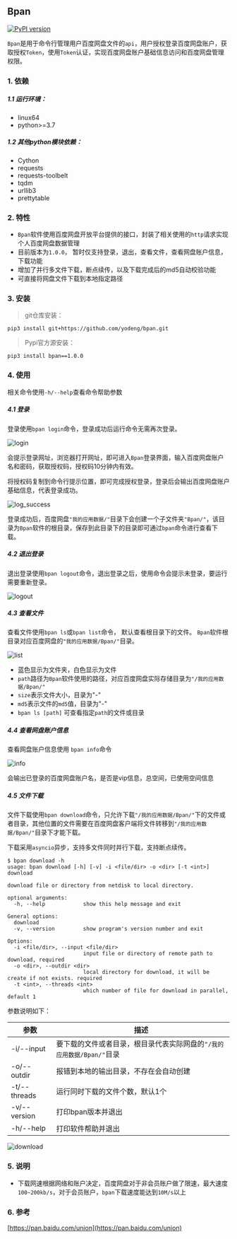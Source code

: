 ## Bpan
[![PyPI version](https://img.shields.io/pypi/v/bpan.svg?logo=pypi&logoColor=FFE873)](https://pypi.python.org/pypi/bpan)

`Bpan`是用于命令行管理用户百度网盘文件的`api`，用户授权登录百度网盘账户，获取授权`Token`，使用`Token`认证，实现百度网盘账户基础信息访问和百度网盘管理权限。



### 1. 依赖

##### 1.1 运行环境：

+ linux64
+ python>=3.7

##### 1.2 其他python模块依赖：

+ Cython
+ requests
+ requests-toolbelt
+ tqdm
+ urllib3
+ prettytable



### 2. 特性

+ `Bpan`软件使用百度网盘开放平台提供的接口，封装了相关使用的`http`请求实现个人百度网盘数据管理
+ 目前版本为`1.0.0`， 暂时仅支持登录，退出，查看文件，查看网盘账户信息，下载功能
+ 增加了并行多文件下载，断点续传，以及下载完成后的md5自动校验功能
+ 可直接将网盘文件下载到本地指定路径



### 3. 安装

> git仓库安装：

```
pip3 install git+https://github.com/yodeng/bpan.git
```

> Pypi官方源安装：

```
pip3 install bpan==1.0.0
```



### 4. 使用

相关命令使用`-h/--help`查看命令帮助参数

##### 4.1 登录

登录使用`bpan login`命令，登录成功后运行命令无需再次登录。

![login](https://user-images.githubusercontent.com/18365846/183331921-356c5e0a-0416-4f91-bd1e-f9a12f04785a.png)

会提示登录网址，浏览器打开网址，即可进入`Bpan`登录界面，输入百度网盘账户名和密码，获取授权码，授权码10分钟内有效。

将授权码复制到命令行提示位置，即可完成授权登录，登录后会输出百度网盘账户基础信息，代表登录成功。

![log_success](https://user-images.githubusercontent.com/18365846/183331918-db3e7d1b-3c63-4467-adc8-b8347dfc7562.png)

登录成功后，百度网盘`"我的应用数据/"`目录下会创建一个子文件夹`"Bpan/"`，该目录为`Bpan`软件的根目录，保存到此目录下的目录即可通过`bpan`命令进行查看下载。

##### 4.2 退出登录

退出登录使用`bpan logout`命令，退出登录之后，使用命令会提示未登录，要运行需要重新登录。

![logout](https://user-images.githubusercontent.com/18365846/183331925-d5670ea2-cabc-43bf-97d4-05bbd2b61171.png)



##### 4.3 查看文件

查看文件使用`bpan ls`或`bpan list`命令， 默认查看根目录下的文件。 `Bpan`软件根目录对应百度网盘的`"我的应用数据/Bpan/"`目录。

![list](https://user-images.githubusercontent.com/18365846/183331930-f673328a-b3c8-4c33-bdaf-c5a414ef6b42.png)

+ 蓝色显示为文件夹，白色显示为文件
+ `path`路径为`Bpan`软件使用的路径，对应百度网盘实际存储目录为`"/我的应用数据/Bpan/"`
+ `size`表示文件大小，目录为"-"
+ `md5`表示文件的`md5`值，目录为"-"
+ `bpan ls [path]` 可查看指定`path`的文件或目录



##### 4.4 查看网盘账户信息

查看网盘账户信息使用 `bpan info`命令

![info](https://user-images.githubusercontent.com/18365846/183331928-e2eb98cc-e95d-4680-8d82-db4773969c01.png)

会输出已登录的百度网盘账户名，是否是vip信息，总空间，已使用空间信息

##### 4.5 文件下载

文件下载使用`bpan download`命令，只允许下载`"/我的应用数据/Bpan/"`下的文件或者目录，其他位置的文件需要在百度网盘客户端将文件转移到`"/我的应用数据/Bpan/"`目录下才能下载。

下载采用`asyncio`异步，支持多文件同时并行下载，支持断点续传。

```shell
$ bpan download -h
usage: bpan download [-h] [-v] -i <file/dir> -o <dir> [-t <int>] download

download file or directory from netdisk to local directory.

optional arguments:
  -h, --help            show this help message and exit

General options:
  download
  -v, --version         show program's version number and exit

Options:
  -i <file/dir>, --input <file/dir>
                        input file or directory of remote path to download, required
  -o <dir>, --outdir <dir>
                        local directory for download, it will be create if not exists. required
  -t <int>, --threads <int>
                        which number of file for download in parallel, default 1
```

参数说明如下：

| 参数         | 描述                                                         |
| ------------ | ------------------------------------------------------------ |
| -i/--input   | 要下载的文件或者目录，根目录代表实际网盘的`"/我的应用数据/Bpan/"`目录 |
| -o/--outdir  | 报错到本地的输出目录，不存在会自动创建                       |
| -t/--threads | 运行同时下载的文件个数，默认1个                              |
| -v/--version | 打印bpan版本并退出                                           |
| -h/--help    | 打印软件帮助并退出                                           |

![download](https://user-images.githubusercontent.com/18365846/183331927-25746071-a654-4274-b78c-c88a0783083c.png)



### 5. 说明

+ 下载网速根据网络和账户决定，百度网盘对于非会员账户做了限速，最大速度`100~200kb/s`，对于会员账户，`bpan`下载速度能达到`10M/s`以上



### 6. 参考

[https://pan.baidu.com/union](https://pan.baidu.com/union)
